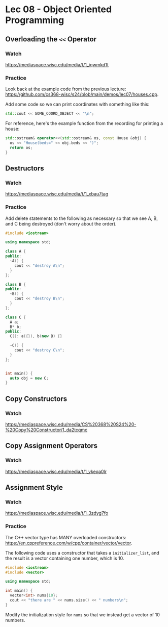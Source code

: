 # Lec 08 - Object Oriented Programming

## Overloading the `<<` Operator

### Watch

https://mediaspace.wisc.edu/media/t/1_iqwmkd1t

### Practice

Look back at the example code from the previous lecture: https://github.com/cs368-wisc/s24/blob/main/demos/lec07/houses.cpp.

Add some code so we can print coordinates with something like this:

```cpp
std::cout << SOME_COORD_OBJECT << "\n";
```

For reference, here's the example function from the recording for printing a house:

```cpp
std::ostream& operator<<(std::ostream& os, const House &obj) {
  os << "House(beds=" << obj.beds << ")";
  return os;
}
```

## Destructors

### Watch

https://mediaspace.wisc.edu/media/t/1_xbau7tag

### Practice

Add delete statements to the following as necessary so that we see A,
B, and C being destroyed (don't worry about the order).

```cpp
#include <iostream>

using namespace std;

class A {
public:
  ~A() {
    cout << "destroy A\n";
  }
};

class B {
public:
  ~B() {
    cout << "destroy B\n";
  }
};

class C {
  A a;
  B* b;
public:
  C(): a({}), b(new B) {}

  ~C() {
    cout << "destroy C\n";
  }
};


int main() {
  auto obj = new C;
}
```

## Copy Constructors

### Watch

https://mediaspace.wisc.edu/media/CS%20368%20S24%20-%20Copy%20Constructor/1_da2tcqmc


## Copy Assignment Operators

### Watch

https://mediaspace.wisc.edu/media/t/1_ykeqa0lr


## Assignment Style

### Watch

https://mediaspace.wisc.edu/media/t/1_3zdyg7fo

### Practice

The C++ vector type has MANY overloaded constructors: https://en.cppreference.com/w/cpp/container/vector/vector.

The following code uses a constructor that takes a `initializer_list`, and the result is a vector containing one number, which is 10.

```cpp
#include <iostream>
#include <vector>

using namespace std;

int main() {
  vector<int> nums{10};
  cout << "there are " << nums.size() << " numbers\n";
}
```

Modify the initialization style for `nums` so that we instead get a
vector of 10 numbers.
